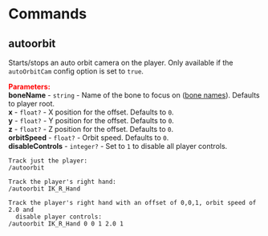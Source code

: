 
# Commands

## autoorbit

Starts/stops an auto orbit camera on the player. Only available if the `autoOrbitCam` config option 
is set to `true`.

<font style="color:red;">**Parameters:**</font><br>
**boneName** - `string` - Name of the bone to focus on ([bone names](https://docs.fivem.net/natives/?_0x3F428D08BE5AAE31)). 
Defaults to player root.<br>
**x** - `float?` - X position for the offset. Defaults to `0`.<br>
**y** - `float?` - Y position for the offset. Defaults to `0`.<br>
**z** - `float?` - Z position for the offset. Defaults to `0`.<br>
**orbitSpeed** - `float?` - Orbit speed. Defaults to `0`.<br>
**disableControls** - `integer?` - Set to `1` to disable all player controls.

```fontup
Track just the player:
/autoorbit

Track the player's right hand:
/autoorbit IK_R_Hand

Track the player's right hand with an offset of 0,0,1, orbit speed of 2.0 and 
  disable player controls:
/autoorbit IK_R_Hand 0 0 1 2.0 1
```
